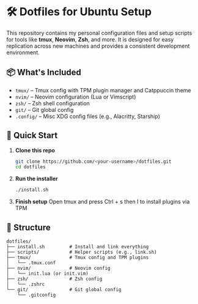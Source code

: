 # 🛠️ Dotfiles for Ubuntu Setup

This repository contains my personal configuration files and setup scripts for tools like **tmux**, **Neovim**, **Zsh**, and more. It is designed for easy replication across new machines and provides a consistent development environment.

## 📦 What's Included

- `tmux/` – Tmux config with TPM plugin manager and Catppuccin theme  
- `nvim/` – Neovim configuration (Lua or Vimscript)  
- `zsh/` – Zsh shell configuration  
- `git/` – Git global config  
- `.config/` – Misc XDG config files (e.g., Alacritty, Starship)  

## 🚀 Quick Start

1. **Clone this repo**  
   ```bash
   git clone https://github.com/<your-username>/dotfiles.git
   cd dotfiles

2. **Run the installer**  
   ```bash
   ./install.sh

3. **Finish setup**
  Open tmux and press Ctrl + s then I to install plugins via TPM

## 📁 Structure

```text
dotfiles/
├── install.sh         # Install and link everything
├── scripts/           # Helper scripts (e.g., link.sh)
├── tmux/              # Tmux config and TPM plugins
│   └── .tmux.conf
├── nvim/              # Neovim config
│   └── init.lua (or init.vim)
├── zsh/               # Zsh config
│   └── .zshrc
└── git/               # Git global config
    └── .gitconfig
